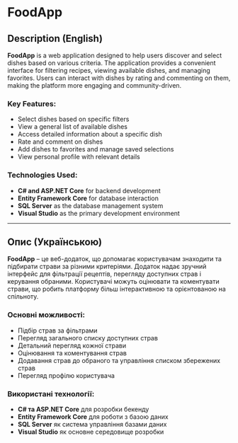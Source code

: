 # FoodApp

## Description (English)
**FoodApp** is a web application designed to help users discover and select dishes based on various criteria. The application provides a convenient interface for filtering recipes, viewing available dishes, and managing favorites. Users can interact with dishes by rating and commenting on them, making the platform more engaging and community-driven.

### **Key Features:**
- Select dishes based on specific filters
- View a general list of available dishes
- Access detailed information about a specific dish
- Rate and comment on dishes
- Add dishes to favorites and manage saved selections
- View personal profile with relevant details

### **Technologies Used:**
- **C# and ASP.NET Core** for backend development
- **Entity Framework Core** for database interaction
- **SQL Server** as the database management system
- **Visual Studio** as the primary development environment

---

## Опис (Українською)
**FoodApp** – це веб-додаток, що допомагає користувачам знаходити та підбирати страви за різними критеріями. Додаток надає зручний інтерфейс для фільтрації рецептів, перегляду доступних страв і керування обраними. Користувачі можуть оцінювати та коментувати страви, що робить платформу більш інтерактивною та орієнтованою на спільноту.

### **Основні можливості:**
- Підбір страв за фільтрами
- Перегляд загального списку доступних страв
- Детальний перегляд кожної страви
- Оцінювання та коментування страв
- Додавання страв до обраного та управління списком збережених страв
- Перегляд профілю користувача

### **Використані технології:**
- **C# та ASP.NET Core** для розробки бекенду
- **Entity Framework Core** для роботи з базою даних
- **SQL Server** як система управління базами даних
- **Visual Studio** як основне середовище розробки
